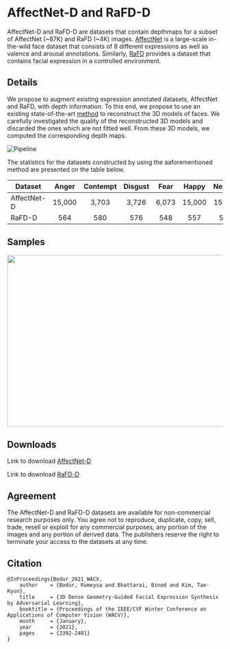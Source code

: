 # AffectNet-D and RaFD-D

AffectNet-D and RaFD-D are datasets that contain depthmaps for a subset of AffectNet (~87K) and RaFD (~4K) images. 
[AffectNet](http://mohammadmahoor.com/affectnet/) is a large-scale in-the-wild face dataset that consists of 8 different expressions as well as valence and arousal annotations. 
Similarly, [RaFD](http://www.socsci.ru.nl:8180/RaFD2/RaFD) provides a dataset that contains facial expression in a controlled environment.

## Details

We propose to augment existing expression annotated datasets, AffectNet and RaFD, with depth information. To this end, we propose to use an existing state-of-the-art [method](https://github.com/anhttran/extreme_3d_faces) to reconstruct the 3D models of faces. We carefully investigated the quality of the reconstructed 3D models and discarded the ones which are not fitted well. From these 3D models, we computed the corresponding depth maps. 

![Pipeline](https://github.com/rumi-b/3d-dense_geo_expression_synthesis/blob/main/images/depthmap_pipeline.png)

The statistics for the datasets constructed by using the aaforementioned method are presented on the table below.

| Dataset     | Anger | Contempt | Disgust | Fear | Happy | Neutral | Sadness | Surprise | Total |
| ------------|:-----:|:--------:|:-------:|:----:|:-----:|:-------:|:-------:|:--------:|:-----:|
| AffectNet-D | 15,000|3,703     |3,726    |6,073 |15,000 |15,000   |15,000   |13,604    |87,106 |
| RaFD-D      | 564   |580       |576      | 548  | 557   |585      |569      | 515      |4,494  |

## Samples


<img src="https://github.com/rumi-b/3d-dense_geo_expression_synthesis/blob/main/images/depth_samples.png" width="800" height="400">

## Downloads
Link to download [AffectNet-D](https://drive.google.com/file/d/1i89A_br_OA2Oe5fjrwaOvpzo-Fw4ClSe/view?usp=sharing)

Link to download [RaFD-D](https://drive.google.com/file/d/1Z5WL2bUZw5w9SjoIHo2Se3mdn19AU7Xt/view?usp=sharing)


## Agreement

The AffectNet-D and RaFD-D datasets are available for non-commercial research purposes only. You agree not to reproduce, duplicate, copy, sell, trade, resell or exploit for any commercial purposes, any portion of the images and any portion of derived data. The publishers reserve the right to terminate your access to the datasets at any time.

## Citation
```
@InProceedings{Bodur_2021_WACV,
    author    = {Bodur, Rumeysa and Bhattarai, Binod and Kim, Tae-Kyun},
    title     = {3D Dense Geometry-Guided Facial Expression Synthesis by Adversarial Learning},
    booktitle = {Proceedings of the IEEE/CVF Winter Conference on Applications of Computer Vision (WACV)},
    month     = {January},
    year      = {2021},
    pages     = {2392-2401}
}
```
